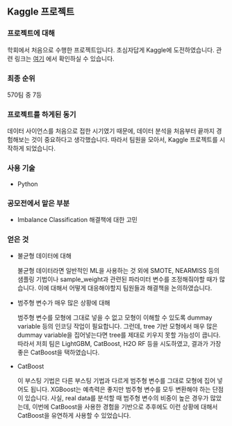 ## Kaggle 프로젝트



### 프로젝트에 대해

학회에서 처음으로 수행한 프로젝트입니다. 초심자답게 Kaggle에 도전하였습니다. 관련 링크는 [여기](https://www.kaggle.com/c/DontGetKicked) 에서 확인하실 수 있습니다.



### 최종 순위

570팀 중 7등



### 프로젝트를 하게된 동기

데이터 사이언스를 처음으로 접한 시기였기 때문에, 데이터 분석을 처음부터 끝까지 경험해보는 것이 중요하다고 생각했습니다. 따라서 팀원을 모아서, Kaggle 프로젝트를 시작하게 되었습니다.



### 사용 기술

* Python



### 공모전에서 맡은 부분

* Imbalance Classification 해결책에 대한 고민



### 얻은 것

* 불균형 데이터에 대해

  불균형 데이터라면 일반적인 ML을 사용하는 것 외에 SMOTE, NEARMISS 등의 샘플링 기법이나 sample_weight과 관련된 파라미터 변수를 조정해줘야할 때가 많습니다. 이에 대해서 어떻게 대응해야할지 팀원들과 해결책을 논의하였습니다.

* 범주형 변수가 매우 많은 상황에 대해

  범주형 변수를 모형에 그대로 넣을 수 없고 모형이 이해할 수 있도록 dummay variable 등의 인코딩 작업이 필요합니다. 그런데, tree 기반 모형에서 매우 많은 dummay variable을 집어넣는다면 tree를 제대로 키우지 못할 가능성이 큽니다. 따라서 저희 팀은 LightGBM, CatBoost, H2O RF 등을 시도하였고, 결과가 가장 좋은 CatBoost을 택하였습니다.

* CatBoost

  이 부스팅 기법은 다른 부스팅 기법과 다르게 범주형 변수를 그대로 모형에 집어 넣어도 됩니다. XGBoost는 예측력은 좋지만 범주형 변수를 모두 변환해야 하는 단점이 있습니다. 사실, real data를 분석할 때 범주형 변수의 비중이 높은 경우가 많았는데, 이번에 CatBoost을 사용한 경험을 기반으로 추후에도 이런 상황에 대해서 CatBoost을 유연하게 사용할 수 있었습니다.

